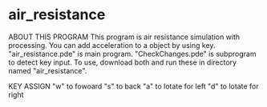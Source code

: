 # air_resistance

ABOUT THIS PROGRAM
This program is air resistance simulation with processing.
You can add acceleration to a object by using key.
"air_resistance.pde" is main program.
"CheckChanges.pde" is subprogram to detect key input.
To use, download both and run these in directory named "air_resistance".


KEY ASSIGN
"w" to fowoard
"s" to back
"a" to lotate for left
"d" to lotate for right
